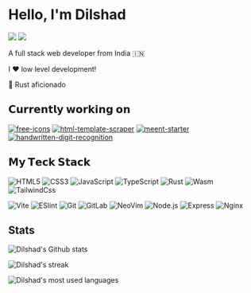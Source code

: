 # Hello, I'm Dilshad

[![](https://img.shields.io/badge/-@DilshadIsHere-%231DA1F2?style=flat-square&logo=twitter&logoColor=ffffff)](https://twitter.com/DilshadIsHere)
[![](https://img.shields.io/badge/-@a-rustacean-%23181717?style=flat-square&logo=github)](https://github.com/a-rustacean)

A full stack web developer from India 🇮🇳

I ❤️ low level development!

🦀 Rust aficionado

## 𝗖𝘂𝗿𝗿𝗲𝗻𝘁𝗹𝘆 𝘄𝗼𝗿𝗸𝗶𝗻𝗴 𝗼𝗻

[![free-icons](https://svg.bookmark.style/api?url=https://github.com/free-icons/free-icons&mode=light&style=horizontal)](https://github.com/free-icons/free-icons)
[![html-template-scraper](https://svg.bookmark.style/api?url=https://github.com/a-rustacean/html-template-scraper&mode=dark&style=horizontal)](https://github.com/a-rustacean/html-template-scraper)
[![meent-starter](https://svg.bookmark.style/api?url=https://github.com/a-rustacean/meent-starter&mode=light&style=horizontal)](https://github.com/a-rustacean/meent-starter)
[![handwritten-digit-recognition](https://svg.bookmark.style/api?url=https://github.com/a-rustacean/handwritten-digit-recognition&mode=dark&style=horizontal)](https://github.com/a-rustacean/handwritten-digit-recognition)

## 𝗠𝘆 𝗧𝗲𝗰𝗸 𝗦𝘁𝗮𝗰𝗸

![HTML5](https://img.shields.io/badge/-HTML5-%23E44D27?style=flat-square&logo=html5&logoColor=ffffff)
![CSS3](https://img.shields.io/badge/-CSS3-%231572B6?style=flat-square&logo=css3)
![JavaScript](https://img.shields.io/badge/-JavaScript-%23F7DF1C?style=flat-square&logo=javascript&logoColor=000000&labelColor=%23F7DF1C&color=%23FFCE5A)
![TypeScript](https://img.shields.io/badge/-TypeScript-007ACC?style=flat-square&logo=typescript&logoColor=white)
![Rust](https://img.shields.io/badge/-Rust-%232c3e50?style=flat-square&logo=rust)
![Wasm](https://img.shields.io/badge/-Wasm-%23282C34?style=flat-square&logo=webassembly)
![TailwindCss](https://img.shields.io/badge/-TailwindCss-%231a202c?style=flat-square&logo=tailwind-css)

![Vite](https://img.shields.io/badge/-Vite-%23646CFF?style=flat-square&logo=vite&logoColor=ffffff)
![ESlint](https://img.shields.io/badge/-ESLint-%234B32C3?style=flat-square&logo=eslint)
![Git](https://img.shields.io/badge/-Git-%23F05032?style=flat-square&logo=git&logoColor=%23ffffff)
![GitLab](https://img.shields.io/badge/-GitLab-FCA121?style=flat-square&logo=gitlab)
![NeoVim](https://img.shields.io/badge/NeoVim-%2357A143.svg?style=flat-square&logo=neovim&logoColor=ffffff)
![Node.js](https://img.shields.io/badge/-Nodejs-%2358bf28?style=flat-square&logo=node.js&logoColor=000000)
![Express](https://img.shields.io/badge/-Express-%23232622?style=flat-square&logo=express&logoColor=ffffff)
![Nginx](https://img.shields.io/badge/-Nginx-%23232622?style=flat-square&logo=nginx&logoColor=49ab1b)

## Stats

![Dilshad's Github stats](https://github-readme-stats.vercel.app/api?username=a-rustacean&show_icons=true&theme=dracula)

![Dilshad's streak](https://github-readme-streak-stats.herokuapp.com?user=a-rustacean&theme=dracula)

![Dilshad's most used languages](https://github-readme-stats.vercel.app/api/top-langs/?username=a-rustacean&theme=dracula)
